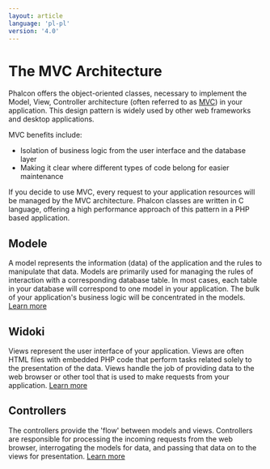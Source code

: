 ```yaml
---
layout: article
language: 'pl-pl'
version: '4.0'
---
```


<a name='architecture'></a>

# The MVC Architecture

Phalcon offers the object-oriented classes, necessary to implement the Model, View, Controller architecture (often referred to as [MVC](https://en.wikipedia.org/wiki/Model–view–controller)) in your application. This design pattern is widely used by other web frameworks and desktop applications.

MVC benefits include:

* Isolation of business logic from the user interface and the database layer
* Making it clear where different types of code belong for easier maintenance

If you decide to use MVC, every request to your application resources will be managed by the MVC architecture. Phalcon classes are written in C language, offering a high performance approach of this pattern in a PHP based application.

<a name='models'></a>

## Modele

A model represents the information (data) of the application and the rules to manipulate that data. Models are primarily used for managing the rules of interaction with a corresponding database table. In most cases, each table in your database will correspond to one model in your application. The bulk of your application's business logic will be concentrated in the models. [Learn more](/4.0/en/models)

<a name='views'></a>

## Widoki

Views represent the user interface of your application. Views are often HTML files with embedded PHP code that perform tasks related solely to the presentation of the data. Views handle the job of providing data to the web browser or other tool that is used to make requests from your application. [Learn more](/4.0/en/views)

<a name='controllers'></a>

## Controllers

The controllers provide the 'flow' between models and views. Controllers are responsible for processing the incoming requests from the web browser, interrogating the models for data, and passing that data on to the views for presentation. [Learn more](/4.0/en/controllers)